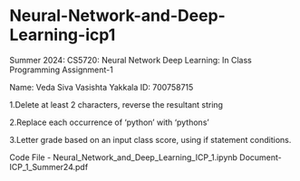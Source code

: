# Neural-Network-and-Deep-Learning-icp1
Summer 2024: CS5720: Neural Network Deep Learning: In Class Programming Assignment-1

Name: Veda Siva Vasishta Yakkala ID: 700758715

1.Delete at least 2 characters, reverse the resultant string

2.Replace each occurrence of ‘python’ with ‘pythons’

3.Letter grade based on an input class score, using if statement conditions.

Code File - Neural_Network_and_Deep_Learning_ICP_1.ipynb Document- ICP_1_Summer24.pdf
